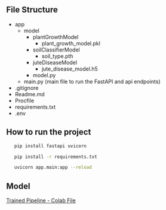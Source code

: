 ## File Structure
- app
    - model
        - plantGrowthModel
            - plant_growth_model.pkl
        - soilClassifierModel
            - soil_type.pth
        - juteDiseaseModel
            - jute_disease_model.h5
        - model.py
    - main.py (main file to run the FastAPI and api endpoints)
- .gitignore
- Readme.md
- Procfile
- requirements.txt
- .env

## How to run the project
```bash
   pip install fastapi uvicorn
```
```bash
   pip install -r requirements.txt
```
```bash
   uvicorn app.main:app --reload
```

## Model
[Trained Pipeline - Colab File](https://colab.research.google.com/drive/1fiUL3ff1wI3YaGa9Btyu5cEY_ifX9oZ8?usp=sharing)


